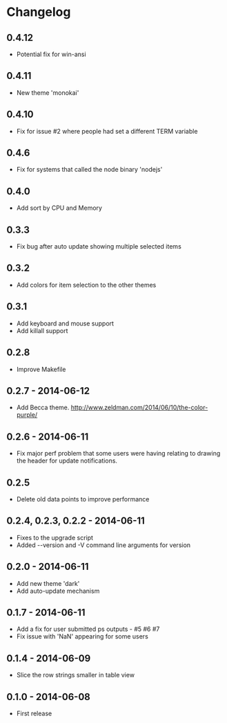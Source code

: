# Changelog

## 0.4.12

- Potential fix for win-ansi

## 0.4.11

- New theme 'monokai'

## 0.4.10

- Fix for issue #2 where people had set a different TERM variable

## 0.4.6

- Fix for systems that called the node binary 'nodejs'

## 0.4.0

- Add sort by CPU and Memory

## 0.3.3

- Fix bug after auto update showing multiple selected items

## 0.3.2

- Add colors for item selection to the other themes

## 0.3.1

- Add keyboard and mouse support
- Add killall support

## 0.2.8

- Improve Makefile

## 0.2.7 - 2014-06-12

- Add Becca theme. http://www.zeldman.com/2014/06/10/the-color-purple/

## 0.2.6 - 2014-06-11

- Fix major perf problem that some users were having relating to 
  drawing the header for update notifications.

## 0.2.5

- Delete old data points to improve performance

## 0.2.4, 0.2.3, 0.2.2 - 2014-06-11

- Fixes to the upgrade script
- Added --version and -V command line arguments for version

## 0.2.0 - 2014-06-11

- Add new theme 'dark'
- Add auto-update mechanism

## 0.1.7 - 2014-06-11

- Add a fix for user submitted ps outputs - #5 #6 #7
- Fix issue with 'NaN' appearing for some users

## 0.1.4 - 2014-06-09

- Slice the row strings smaller in table view

## 0.1.0 - 2014-06-08

- First release